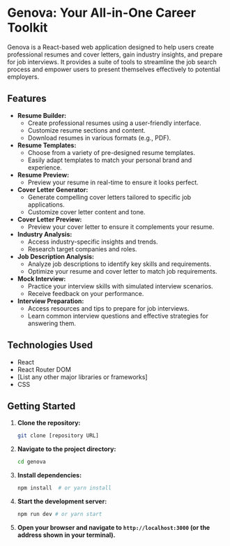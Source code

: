 # Genova: Your All-in-One Career Toolkit

Genova is a React-based web application designed to help users create professional resumes and cover letters, gain industry insights, and prepare for job interviews. It provides a suite of tools to streamline the job search process and empower users to present themselves effectively to potential employers.

## Features

*   **Resume Builder:**
    *   Create professional resumes using a user-friendly interface.
    *   Customize resume sections and content.
    *   Download resumes in various formats (e.g., PDF).
*   **Resume Templates:**
    *   Choose from a variety of pre-designed resume templates.
    *   Easily adapt templates to match your personal brand and experience.
*   **Resume Preview:**
    *   Preview your resume in real-time to ensure it looks perfect.
*   **Cover Letter Generator:**
    *   Generate compelling cover letters tailored to specific job applications.
    *   Customize cover letter content and tone.
*   **Cover Letter Preview:**
    *   Preview your cover letter to ensure it complements your resume.
*   **Industry Analysis:**
    *   Access industry-specific insights and trends.
    *   Research target companies and roles.
*   **Job Description Analysis:**
    *   Analyze job descriptions to identify key skills and requirements.
    *   Optimize your resume and cover letter to match job requirements.
*   **Mock Interview:**
    *   Practice your interview skills with simulated interview scenarios.
    *   Receive feedback on your performance.
*   **Interview Preparation:**
    *   Access resources and tips to prepare for job interviews.
    *   Learn common interview questions and effective strategies for answering them.

## Technologies Used

*   React
*   React Router DOM
*   [List any other major libraries or frameworks]
*   CSS

## Getting Started

1.  **Clone the repository:**

    ```bash
    git clone [repository URL]
    ```

2.  **Navigate to the project directory:**

    ```bash
    cd genova
    ```

3.  **Install dependencies:**

    ```bash
    npm install  # or yarn install
    ```

4.  **Start the development server:**

    ```bash
    npm run dev # or yarn start
    ```

5.  **Open your browser and navigate to `http://localhost:3000` (or the address shown in your terminal).**


